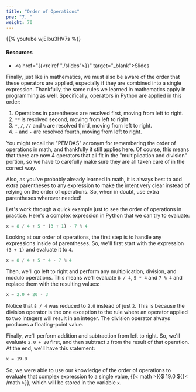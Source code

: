 ```yaml
---
title: "Order of Operations"
pre: "7. "
weight: 70
---
```


{{% youtube wjEIbu3HV7s %}}

#### Resources

* <a href="{{<relref "./slides">}}" target="_blank">Slides</a>

Finally, just like in mathematics, we must also be aware of the order that these operators are applied, especially if they are combined into a single expression. Thankfully, the same rules we learned in mathematics apply in programming as well. Specifically, operators in Python are applied in this order:

1. Operations in parentheses are resolved first, moving from left to right.
1. `**` is resolved second, moving from left to right 
1. `*`, `/`, `//` and `%` are resolved third, moving from left to right.
1. `+` and `-` are resolved fourth, moving from left to right.

You might recall the "PEMDAS" acronym for remembering the order of operations in math, and thankfully it still applies here. Of course, this means that there are now 4 operators that all fit in the "multiplication and division" portion, so we have to carefully make sure they are all taken care of in the correct way. 

Also, as you've probably already learned in math, it is always best to add extra parentheses to any expression to make the intent very clear instead of relying on the order of operations. So, when in doubt, use extra parentheses wherever needed!

Let's work through a quick example just to see the order of operations in practice. Here's a complex expression in Python that we can try to evaluate:

```python
x = 8 / 4 + 5 * (3 + 1) - 7 % 4
```

Looking at our order of operations, the first step is to handle any expressions inside of parentheses. So, we'll first start with the expression `(3 + 1)` and evaluate it to `4`.

```python
x = 8 / 4 + 5 * 4 - 7 % 4
```

Then, we'll go left to right and perform any multiplication, division, and modulo operations. This means we'll evaluate `8 / 4`, `5 * 4` and `7 % 4` and replace them with the resulting values:

```python
x = 2.0 + 20 - 3
```

Notice that `8 / 4` was reduced to `2.0` instead of just `2`. This is because the division operator is the one exception to the rule where an operator applied to two integers will result in an integer. The division operator always produces a floating-point value. 

Finally, we'll perform addition and subtraction from left to right. So, we'll evaluate `2.0 + 20` first, and then subtract `3` from the result of that operation. At the end, we'll have this statement:

```tex
x = 19.0
```

So, we were able to use our knowledge of the order of operations to evaluate that complex expression to a single value, {{< math >}}$ 19.0 ${{< /math >}}, which will be stored in the variable `x`. 
